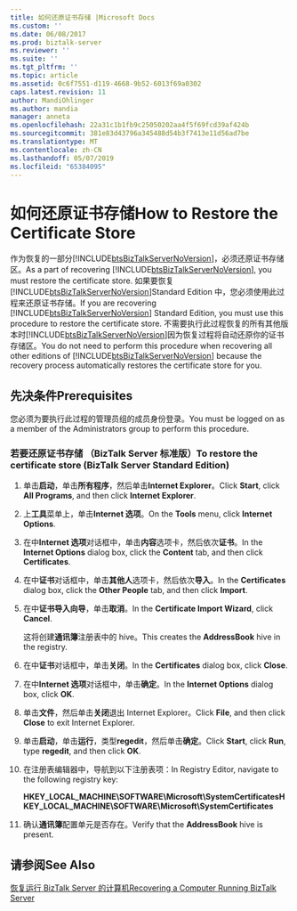 ```yaml
---
title: 如何还原证书存储 |Microsoft Docs
ms.custom: ''
ms.date: 06/08/2017
ms.prod: biztalk-server
ms.reviewer: ''
ms.suite: ''
ms.tgt_pltfrm: ''
ms.topic: article
ms.assetid: 0c6f7551-d119-4668-9b52-6013f69a0302
caps.latest.revision: 11
author: MandiOhlinger
ms.author: mandia
manager: anneta
ms.openlocfilehash: 22a31c1b1fb9c25050202aa4f5f69fcd39af424b
ms.sourcegitcommit: 381e83d43796a345488d54b3f7413e11d56ad7be
ms.translationtype: MT
ms.contentlocale: zh-CN
ms.lasthandoff: 05/07/2019
ms.locfileid: "65384095"
---
```

# <a name="how-to-restore-the-certificate-store"></a><span data-ttu-id="a098d-102">如何还原证书存储</span><span class="sxs-lookup"><span data-stu-id="a098d-102">How to Restore the Certificate Store</span></span>
<span data-ttu-id="a098d-103">作为恢复的一部分[!INCLUDE[btsBizTalkServerNoVersion](../includes/btsbiztalkservernoversion-md.md)]，必须还原证书存储区。</span><span class="sxs-lookup"><span data-stu-id="a098d-103">As a part of recovering [!INCLUDE[btsBizTalkServerNoVersion](../includes/btsbiztalkservernoversion-md.md)], you must restore the certificate store.</span></span> <span data-ttu-id="a098d-104">如果要恢复[!INCLUDE[btsBizTalkServerNoVersion](../includes/btsbiztalkservernoversion-md.md)]Standard Edition 中，您必须使用此过程来还原证书存储。</span><span class="sxs-lookup"><span data-stu-id="a098d-104">If you are recovering [!INCLUDE[btsBizTalkServerNoVersion](../includes/btsbiztalkservernoversion-md.md)] Standard Edition, you must use this procedure to restore the certificate store.</span></span> <span data-ttu-id="a098d-105">不需要执行此过程恢复的所有其他版本时[!INCLUDE[btsBizTalkServerNoVersion](../includes/btsbiztalkservernoversion-md.md)]因为恢复过程将自动还原你的证书存储区。</span><span class="sxs-lookup"><span data-stu-id="a098d-105">You do not need to perform this procedure when recovering all other editions of [!INCLUDE[btsBizTalkServerNoVersion](../includes/btsbiztalkservernoversion-md.md)] because the recovery process automatically restores the certificate store for you.</span></span>  
  
## <a name="prerequisites"></a><span data-ttu-id="a098d-106">先决条件</span><span class="sxs-lookup"><span data-stu-id="a098d-106">Prerequisites</span></span>  
 <span data-ttu-id="a098d-107">您必须为要执行此过程的管理员组的成员身份登录。</span><span class="sxs-lookup"><span data-stu-id="a098d-107">You must be logged on as a member of the Administrators group to perform this procedure.</span></span>  
  
### <a name="to-restore-the-certificate-store-biztalk-server-standard-edition"></a><span data-ttu-id="a098d-108">若要还原证书存储 （BizTalk Server 标准版）</span><span class="sxs-lookup"><span data-stu-id="a098d-108">To restore the certificate store (BizTalk Server Standard Edition)</span></span>  
  
1.  <span data-ttu-id="a098d-109">单击**启动**，单击**所有程序**，然后单击**Internet Explorer**。</span><span class="sxs-lookup"><span data-stu-id="a098d-109">Click **Start**, click **All Programs**, and then click **Internet Explorer**.</span></span>  
  
2.  <span data-ttu-id="a098d-110">上**工具**菜单上，单击**Internet 选项**。</span><span class="sxs-lookup"><span data-stu-id="a098d-110">On the **Tools** menu, click **Internet Options**.</span></span>  
  
3.  <span data-ttu-id="a098d-111">在中**Internet 选项**对话框中，单击**内容**选项卡，然后依次**证书**。</span><span class="sxs-lookup"><span data-stu-id="a098d-111">In the **Internet Options** dialog box, click the **Content** tab, and then click **Certificates**.</span></span>  
  
4.  <span data-ttu-id="a098d-112">在中**证书**对话框中，单击**其他人**选项卡，然后依次**导入**。</span><span class="sxs-lookup"><span data-stu-id="a098d-112">In the **Certificates** dialog box, click the **Other People** tab, and then click **Import**.</span></span>  
  
5.  <span data-ttu-id="a098d-113">在中**证书导入向导**，单击**取消**。</span><span class="sxs-lookup"><span data-stu-id="a098d-113">In the **Certificate Import Wizard**, click **Cancel**.</span></span>  
  
     <span data-ttu-id="a098d-114">这将创建**通讯簿**注册表中的 hive。</span><span class="sxs-lookup"><span data-stu-id="a098d-114">This creates the **AddressBook** hive in the registry.</span></span>  
  
6.  <span data-ttu-id="a098d-115">在中**证书**对话框中，单击**关闭**。</span><span class="sxs-lookup"><span data-stu-id="a098d-115">In the **Certificates** dialog box, click **Close**.</span></span>  
  
7.  <span data-ttu-id="a098d-116">在中**Internet 选项**对话框中，单击**确定**。</span><span class="sxs-lookup"><span data-stu-id="a098d-116">In the **Internet Options** dialog box, click **OK**.</span></span>  
  
8.  <span data-ttu-id="a098d-117">单击**文件**，然后单击**关闭**退出 Internet Explorer。</span><span class="sxs-lookup"><span data-stu-id="a098d-117">Click **File**, and then click **Close** to exit Internet Explorer.</span></span>  
  
9. <span data-ttu-id="a098d-118">单击**启动**，单击**运行**，类型**regedit**，然后单击**确定**。</span><span class="sxs-lookup"><span data-stu-id="a098d-118">Click **Start**, click **Run**, type **regedit**, and then click **OK**.</span></span>  
  
10. <span data-ttu-id="a098d-119">在注册表编辑器中，导航到以下注册表项：</span><span class="sxs-lookup"><span data-stu-id="a098d-119">In Registry Editor, navigate to the following registry key:</span></span>  
  
     <span data-ttu-id="a098d-120">**HKEY_LOCAL_MACHINE\SOFTWARE\Microsoft\SystemCertificates**</span><span class="sxs-lookup"><span data-stu-id="a098d-120">**HKEY_LOCAL_MACHINE\SOFTWARE\Microsoft\SystemCertificates**</span></span>  
  
11. <span data-ttu-id="a098d-121">确认**通讯簿**配置单元是否存在。</span><span class="sxs-lookup"><span data-stu-id="a098d-121">Verify that the **AddressBook** hive is present.</span></span>  
  
## <a name="see-also"></a><span data-ttu-id="a098d-122">请参阅</span><span class="sxs-lookup"><span data-stu-id="a098d-122">See Also</span></span>  
 [<span data-ttu-id="a098d-123">恢复运行 BizTalk Server 的计算机</span><span class="sxs-lookup"><span data-stu-id="a098d-123">Recovering a Computer Running BizTalk Server</span></span>](../core/recovering-a-computer-running-biztalk-server.md)